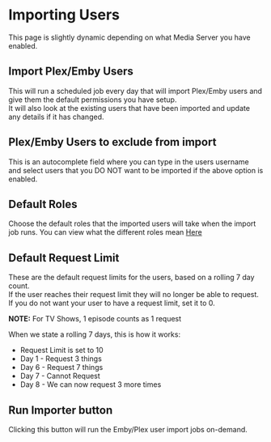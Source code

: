 # Importing Users

This page is slightly dynamic depending on what Media Server you have enabled.

## Import Plex/Emby Users

This will run a scheduled job every day that will import Plex/Emby users and give them the default permissions you have setup.  
It will also look at the existing users that have been imported and update any details if it has changed.

## Plex/Emby Users to exclude from import

This is an autocomplete field where you can type in the users username and select users that you DO NOT want to be imported if the above option is enabled.

## Default Roles

Choose the default roles that the imported users will take when the import job runs.
You can view what the different roles mean [Here](../info/user-roles.md)

## Default Request Limit

These are the default request limits for the users, based on a rolling 7 day count.  
If the user reaches their request limit they will no longer be able to request. If you do not want your user to have a request limit, set it to 0.

**NOTE:** For TV Shows, 1 episode counts as 1 request

When we state a rolling 7 days, this is how it works:

* Request Limit is set to 10
* Day 1 - Request 3 things
* Day 6 - Request 7 things
* Day 7 - Cannot Request
* Day 8 - We can now request 3 more times

## Run Importer button

Clicking this button will run the Emby/Plex user import jobs on-demand.

